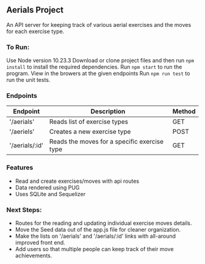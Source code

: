 ## Aerials Project
An API server for keeping track of various aerial exercises and the moves for each exercise type. 

### To Run: 
Use Node version 10.23.3
Download or clone project files and then run `npm install` to install the required dependencies. 
Run `npm start` to run the program. View in the browers at the given endpoints
Run `npm run test` to run the unit tests.

### Endpoints
| Endpoint               | Description                                      | Method |
| ---------------------- | ------------------------------------------------ | ------ |
| '/aerials'             | Reads list of exercise types                     | GET    |
| '/aeriels'             | Creates a new exercise type                      | POST   |
| '/aerials/:id'         | Reads the moves for a specific exercise type     | GET    |

### Features
- Read and create exercises/moves with api routes
- Data rendered using PUG 
- Uses SQLite and Sequelizer

### Next Steps: 
- Routes for the reading and updating individual exercise moves details.
- Move the Seed data out of the app.js file for cleaner organization. 
- Make the lists on '/aerials' and '/aerials/:id' links with all-around improved front end. 
- Add users so that multiple people can keep track of their move achievements. 


